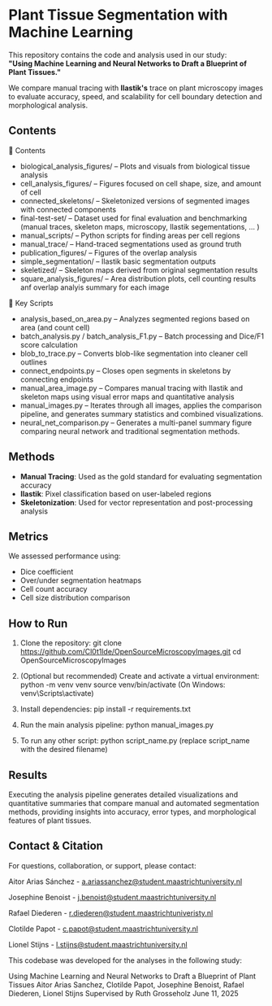 # Plant Tissue Segmentation with Machine Learning

This repository contains the code and analysis used in our study:  
**"Using Machine Learning and Neural Networks to Draft a Blueprint of Plant Tissues."**

We compare manual tracing with **Ilastik's** trace on plant microscopy images to evaluate accuracy, speed, and scalability for cell boundary detection and morphological analysis.

## Contents

📁 Contents
- biological_analysis_figures/ – Plots and visuals from biological tissue analysis 
- cell_analysis_figures/ – Figures focused on cell shape, size, and amount of cell
- connected_skeletons/ – Skeletonized versions of segmented images with connected components
- final-test-set/ – Dataset used for final evaluation and benchmarking (manual traces, skeleton maps, microscopy, Ilastik segementations, ... )
- manual_scripts/ – Python scripts for finding areas per cell regions
- manual_trace/ – Hand-traced segmentations used as ground truth
- publication_figures/ – Figures of the overlap analysis
- simple_segmentation/ – Ilastik basic segmentation outputs
- skeletized/ – Skeleton maps derived from original segmentation results
- square_analysis_figures/ – Area distribution plots, cell counting results anf overlap analyis summary for each image

📄 Key Scripts
- analysis_based_on_area.py – Analyzes segmented regions based on area (and count cell)
- batch_analysis.py / batch_analysis_F1.py – Batch processing and Dice/F1 score calculation
- blob_to_trace.py – Converts blob-like segmentation into cleaner cell outlines
- connect_endpoints.py – Closes open segments in skeletons by connecting endpoints
- manual_area_image.py – Compares manual tracing with Ilastik and skeleton maps using visual error maps and quantitative analysis
- manual_images.py – Iterates through all images, applies the comparison pipeline, and generates summary statistics and combined visualizations.
- neural_net_comparison.py – Generates a multi-panel summary figure comparing neural network and traditional segmentation methods.

## Methods

- **Manual Tracing**: Used as the gold standard for evaluating segmentation accuracy  
- **Ilastik**: Pixel classification based on user-labeled regions  
- **Skeletonization**: Used for vector representation and post-processing analysis

## Metrics

We assessed performance using:
- Dice coefficient
- Over/under segmentation heatmaps
- Cell count accuracy
- Cell size distribution comparison

## How to Run

1. Clone the repository:
git clone https://github.com/Cl0t1lde/OpenSourceMicroscopyImages.git
cd OpenSourceMicroscopyImages

2. (Optional but recommended) Create and activate a virtual environment:
python -m venv venv
source venv/bin/activate (On Windows: venv\Scripts\activate)

3. Install dependencies:
pip install -r requirements.txt

4. Run the main analysis pipeline:
python manual_images.py

5. To run any other script:
python script_name.py (replace script_name with the desired filename)

## Results

Executing the analysis pipeline generates detailed visualizations and quantitative summaries that compare manual and automated segmentation methods, providing insights into accuracy, error types, and morphological features of plant tissues.

## Contact & Citation

For questions, collaboration, or support, please contact:

Aitor Arias Sánchez - a.ariassanchez@student.maastrichtuniversity.nl

Josephine Benoist - j.benoist@student.maastrichtuniversity.nl

Rafael Diederen - r.diederen@student.maastrichtuniveristy.nl

Clotilde Papot - c.papot@student.maastrichtuniversity.nl

Lionel Stijns - l.stijns@student.maastrichtuniversity.nl

This codebase was developed for the analyses in the following study:

Using Machine Learning and Neural Networks to Draft a Blueprint of Plant Tissues
Aitor Arias Sanchez, Clotilde Papot, Josephine Benoist, Rafael Diederen, Lionel Stijns
Supervised by Ruth Grosseholz
June 11, 2025

